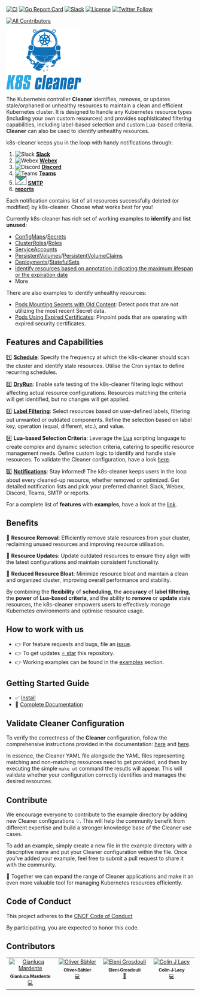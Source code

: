 
[![CI](https://github.com/gianlucam76/k8s-cleaner/actions/workflows/main.yaml/badge.svg)](https://github.com/gianlucam76/k8s-cleaner/actions)
[![Go Report Card](https://goreportcard.com/badge/github.com/gianlucam76/k8s-cleaner)](https://goreportcard.com/report/github.com/gianlucam76/k8s-cleaner)
[![Slack](https://img.shields.io/badge/join%20slack-%23projectsveltos-brighteen)](https://join.slack.com/t/projectsveltos/shared_invite/zt-1hraownbr-W8NTs6LTimxLPB8Erj8Q6Q)
[![License](https://img.shields.io/badge/license-Apache-blue.svg)](LICENSE)
[![Twitter Follow](https://img.shields.io/twitter/follow/projectsveltos?style=social)](https://twitter.com/projectsveltos)
<!-- ALL-CONTRIBUTORS-BADGE:START - Do not remove or modify this section -->
[![All Contributors](https://img.shields.io/badge/all_contributors-4-orange.svg?style=flat-square)](#contributors-)
<!-- ALL-CONTRIBUTORS-BADGE:END -->

<img src="https://raw.githubusercontent.com/gianlucam76/k8s-cleaner/main/assets/logo.png" width="200">

The Kubernetes controller __Cleaner__ identifies, removes, or updates stale/orphaned or unhealthy resources to maintain a clean and efficient Kubernetes cluster. It is designed to handle any Kubernetes resource types (including your own custom resources) and provides sophisticated filtering capabilities, including label-based selection and custom Lua-based criteria.
__Cleaner__ can also be used to identify unhealthy resources.

k8s-cleaner keeps you in the loop with handy notifications through:

1. <img src="assets/slack_logo.png" alt="Slack" width="30" />  [__Slack__](https://gianlucam76.github.io/k8s-cleaner/notifications/notifications/#slack-notifications-example)
2. <img src="assets/webex_logo.png" alt="Webex" width="30" />  [__Webex__](https://gianlucam76.github.io/k8s-cleaner/notifications/notifications/#webex-notifications-example)
3. <img src="assets/discord_logo.png" alt="Discord" width="30" />  [__Discord__](https://gianlucam76.github.io/k8s-cleaner/notifications/notifications/#discord-notifications-example)
3. <img src="assets/teams_logo.svg" alt="Teams" width="30" />  [__Teams__](https://gianlucam76.github.io/k8s-cleaner/notifications/notifications/#teams-notifications-example)
3. <img src="assets/smtp_logo.png" alt="SMTP" width="30" />  [__SMTP__](https://gianlucam76.github.io/k8s-cleaner/notifications/notifications/#smtp-notifications-example)
4.  [__reports__](https://gianlucam76.github.io/k8s-cleaner/reports/k8s-cleaner_reports/)
  
Each notification contains list of all resources successfully deleted (or modified) by k8s-cleaner. Choose what works best for you!

Currently k8s-cleaner has rich set of working examples to **identify** and **list** **unused**:

- [ConfigMaps](https://github.com/gianlucam76/k8s-cleaner/tree/main/examples-unused-resources/configmaps)/[Secrets](https://github.com/gianlucam76/k8s-cleaner/tree/main/examples-unused-resources/secrets)
- [ClusterRoles](https://github.com/gianlucam76/k8s-cleaner/tree/main/examples-unused-resources/clusterroles)/[Roles](https://github.com/gianlucam76/k8s-cleaner/tree/main/examples-unused-resources/roles)
- [ServiceAccounts](https://github.com/gianlucam76/k8s-cleaner/tree/main/examples-unused-resources/service-accounts)
- [PersistentVolumes](https://github.com/gianlucam76/k8s-cleaner/tree/main/examples-unused-resources/persistent-volumes)/[PersistentVolumeClaims](https://github.com/gianlucam76/k8s-cleaner/tree/main/examples-unused-resources/persistent-volume-claims)
- [Deployments](https://github.com/gianlucam76/k8s-cleaner/tree/main/examples-unused-resources/deployments)/[StatefulSets](https://github.com/gianlucam76/k8s-cleaner/tree/main/examples-unused-resources/stateful-sets)
- [Identify resources based on annotation indicating the maximum lifespan or the expiration date](https://github.com/gianlucam76/k8s-cleaner/tree/main/examples-unused-resources/time_based_delete)
- More

There are also examples to identify unhealthy resources:

  - [Pods Mounting Secrets with Old Content](https://github.com/gianlucam76/k8s-cleaner/tree/main/examples-unhealthy-resources/pod-with-outdated-secrets): Detect pods that are not utilizing the most recent Secret data.
  - [Pods Using Expired Certificates](https://github.com/gianlucam76/k8s-cleaner/tree/main/examples-unhealthy-resources/pod-with-expired-certificates): Pinpoint pods that are operating with expired security certificates.

## Features and Capabilities

1️⃣ [**Schedule**](https://gianlucam76.github.io/k8s-cleaner/getting_started/features/schedule/schedule/): Specify the frequency at which the k8s-cleaner should scan the cluster and identify stale resources. Utilise the Cron syntax to define recurring schedules.

2️⃣ [**DryRun**](https://gianlucam76.github.io/k8s-cleaner/getting_started/features/dryrun/dryrun/): Enable safe testing of the k8s-cleaner filtering logic without affecting actual resource configurations. Resources matching the criteria will get identified, but no changes will get applied.

3️⃣ [**Label Filtering**](https://gianlucam76.github.io/k8s-cleaner/getting_started/features/label_filters/label_filters/): Select resources based on user-defined labels, filtering out unwanted or outdated components. Refine the selection based on label key, operation (equal, different, etc.), and value.

4️⃣ **Lua-based Selection Criteria**: Leverage the [Lua](https://lua.org/) scripting language to create complex and dynamic selection criteria, catering to specific resource management needs. Define custom logic to identify and handle stale resources. To validate the Cleaner configuration, have a look [here](#validate-the-cleaner-configuration).

5️⃣ [**Notifications**](https://gianlucam76.github.io/k8s-cleaner/notifications/notifications/): Stay informed! The k8s-cleaner keeps users in the loop about every cleaned-up resource, whether removed or optimized. Get detailed notification lists and pick your preferred channel: Slack, Webex, Discord, Teams, SMTP or reports.

For a complete list of **features** with **examples**, have a look at the [link](https://gianlucam76.github.io/k8s-cleaner/getting_started/features/dryrun/dryrun/).

## Benefits

💪 **Resource Removal**: Efficiently remove stale resources from your cluster, reclaiming unused resources and improving resource utilisation.

💪 **Resource Updates**: Update outdated resources to ensure they align with the latest configurations and maintain consistent functionality.

💪 **Reduced Resource Bloat**: Minimize resource bloat and maintain a clean and organized cluster, improving overall performance and stability.

By combining the **flexibility** of **scheduling**, the **accuracy** of **label filtering**, the **power** of **Lua-based criteria**, and the ability to **remove** or **update** stale resources, the k8s-cleaner empowers users to effectively manage Kubernetes environments and optimise resource usage.

## How to work with us

- 👉 For feature requests and bugs, file an [issue](https://github.com/gianlucam76/k8s-cleaner/issues).
- 👉 To get updates [⭐️ star](https://github.com/gianlucam76/k8s-cleaner/stargazers) this repository.
- 👉 Working examples can be found in the [examples](https://github.com/gianlucam76/k8s-cleaner/tree/main/examples-unused-resources) section.

## Getting Started Guide

- ✅  [Install](https://gianlucam76.github.io/k8s-cleaner/getting_started/install/install/) 
- 📖  [Complete Documentation](http://k8scleaner.projectsveltos.io/)

## Validate Cleaner Configuration 

To verify the correctness of the __Cleaner__ configuration, follow the comprehensive instructions provided in the documentation: [here](https://github.com/gianlucam76/k8s-cleaner/blob/main/internal/controller/executor/validate_transform/README.md) and [here](https://github.com/gianlucam76/k8s-cleaner/blob/main/internal/controller/executor/validate_transform/README.md).

In essence, the Cleaner YAML file alongside the YAML files representing matching and non-matching resources need to get provided, and then by executing the simple ```make ut``` command the resutls will appear. This will validate whether your configuration correctly identifies and manages the desired resources.

## Contribute

We encourage everyone to contribute to the example directory by adding new Cleaner configurations 💡. This will help the community benefit from different expertise and build a stronger knowledge base of the Cleaner use cases.

To add an example, simply create a new file in the example directory with a descriptive name and put your Cleaner configuration within the file. Once you've added your example, feel free to submit a pull request to share it with the community.

🤝 Together we can expand the range of Cleaner applications and make it an even more valuable tool for managing Kubernetes resources efficiently.

## Code of Conduct

This project adheres to the [CNCF Code of Conduct](https://github.com/cncf/foundation/blob/master/code-of-conduct.md)

By participating, you are expected to honor this code.

## Contributors

<!-- ALL-CONTRIBUTORS-LIST:START - Do not remove or modify this section -->
<!-- prettier-ignore-start -->
<!-- markdownlint-disable -->
<table>
  <tbody>
    <tr>
      <td align="center" valign="top" width="14.28%"><a href="https://projectsveltos.github.io/sveltos/"><img src="https://avatars.githubusercontent.com/u/52940363?v=4?s=100" width="100px;" alt="Gianluca Mardente"/><br /><sub><b>Gianluca Mardente</b></sub></a><br /><a href="https://github.com/gianlucam76/k8s-cleaner/commits?author=gianlucam76" title="Code">💻</a></td>
      <td align="center" valign="top" width="14.28%"><a href="https://keybase.io/oliverbaehler"><img src="https://avatars.githubusercontent.com/u/26610571?v=4?s=100" width="100px;" alt="Oliver Bähler"/><br /><sub><b>Oliver Bähler</b></sub></a><br /><a href="https://github.com/gianlucam76/k8s-cleaner/commits?author=oliverbaehler" title="Code">💻</a></td>
      <td align="center" valign="top" width="14.28%"><a href="https://github.com/egrosdou01"><img src="https://avatars.githubusercontent.com/u/147995681?v=4?s=100" width="100px;" alt="Eleni Grosdouli"/><br /><sub><b>Eleni Grosdouli</b></sub></a><br /><a href="https://github.com/gianlucam76/k8s-cleaner/commits?author=egrosdou01" title="Documentation">📖</a></td>
      <td align="center" valign="top" width="14.28%"><a href="https://github.com/colinjlacy"><img src="https://avatars.githubusercontent.com/u/4993605?v=4?s=100" width="100px;" alt="Colin J Lacy"/><br /><sub><b>Colin J Lacy</b></sub></a><br /><a href="https://github.com/gianlucam76/k8s-cleaner/commits?author=colinjlacy" title="Code">💻</a></td>
    </tr>
  </tbody>
</table>

<!-- markdownlint-restore -->
<!-- prettier-ignore-end -->

<!-- ALL-CONTRIBUTORS-LIST:END -->
<!-- prettier-ignore-start -->
<!-- markdownlint-disable -->

<!-- markdownlint-restore -->
<!-- prettier-ignore-end -->

<!-- ALL-CONTRIBUTORS-LIST:END -->


